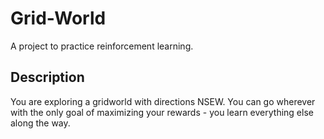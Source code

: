 # Grid-World
A project to practice reinforcement learning.

## Description
You are exploring a gridworld with directions NSEW. You can go wherever with the only goal of maximizing your rewards - you learn everything else along the way.
